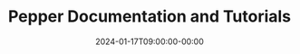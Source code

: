 ---
title: "Pepper Documentation and Tutorials"
date: 2024-01-17T09:00:00-00:00
draft: false
cover:
    image: Beginners\ guide/img/pepper.jpg
    alt: "Pepper Robot"
    caption: "Pepper Robot"
    hidden: true
    hiddenInSingle: true
summary: "\"This section contains all documentation and tutorials around Pepper.\""
tags: ["ROS", "Pepper", "Robotics"]
---